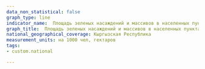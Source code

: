 ```yaml
---
data_non_statistical: false
graph_type: line
indicator_name:  Площадь зеленых насаждений и массивов в населенных пунктах в расчете на 1000 чел
graph_title:  Площадь зеленых насаждений и массивов в населенных пунктах в расчете на 1000 чел
national_geographical_coverage: Кыргызская Республика
measurement_units: на 1000 чел, гектаров
tags:
- custom.national

---
```

